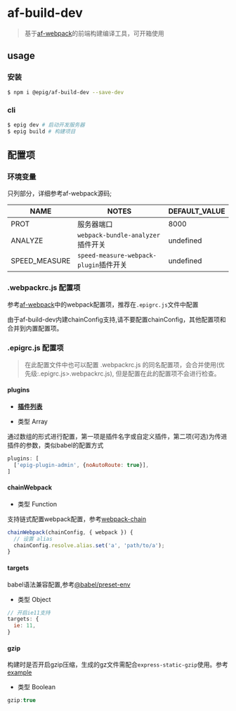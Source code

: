 # af-build-dev

> 基于[af-webpack](https://github.com/umijs/umi/tree/master/packages/af-webpack)的前端构建编译工具，可开箱使用

## usage

### 安装

```bash
$ npm i @epig/af-build-dev --save-dev
```

### cli

```bash
$ epig dev # 启动开发服务器
$ epig build # 构建项目
```

## 配置项

### 环境变量

只列部分，详细参考af-webpack源码;

| NAME | NOTES | DEFAULT_VALUE |
| --- | --- | --- |
| PROT | 服务器端口 | 8000 |
| ANALYZE | `webpack-bundle-analyzer`插件开关 | undefined |
| SPEED_MEASURE | `speed-measure-webpack-plugin`插件开关 | undefined |

### .webpackrc.js 配置项
参考[af-webpack](https://umijs.org/zh/config/#webpack)中的webpack配置项，推荐在`.epigrc.js`文件中配置

由于af-build-dev内建chainConfig支持,请不要配置chainConfig，其他配置项和合并到内置配置项。

### .epigrc.js 配置项

> 在此配置文件中也可以配置 .webpackrc.js 的同名配置项，会合并使用(优先级:.epigrc.js>.webpackrc.js), 但是配置在此的配置项不会进行检查。

#### plugins

- **[插件列表](./Plugins.md)**

- 类型 Array

通过数组的形式进行配置，第一项是插件名字或自定义插件，第二项(可选)为传进插件的参数，类似babel的配置方式

```js
plugins: [
  ['epig-plugin-admin', {noAutoRoute: true}],
]
```

#### chainWebpack

- 类型 Function

支持链式配置webpack配置，参考[webpack-chain](https://github.com/neutrinojs/webpack-chain)

```js
chainWebpack(chainConfig, { webpack }) {
  // 设置 alias
  chainConfig.resolve.alias.set('a', 'path/to/a');
}
```

#### targets

babel语法兼容配置,参考[@babel/preset-env](https://babeljs.io/docs/en/next/babel-preset-env.html#targets)

- 类型 Object

```js
// 开启ie11支持
targets: {
  ie: 11,
}
```

#### gzip

构建时是否开启gzip压缩，生成的gz文件需配合`express-static-gzip`使用。参考[example](https://github.com/evel-pig/af-build-dev/blob/master/examples/simple/server/server.js)

- 类型 Boolean

```js
gzip:true
```